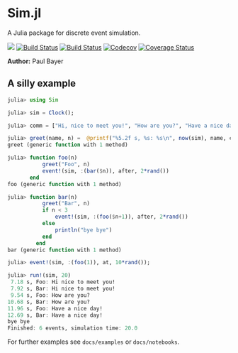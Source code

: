 # Sim.jl

A Julia package for discrete event simulation.

[![](https://img.shields.io/badge/docs-stable-blue.svg)](https://pbayer.github.io/Sim.jl/stable)
[![Build Status](https://travis-ci.com/pbayer/Sim.jl.svg?branch=master)](https://travis-ci.com/pbayer/Sim.jl)
[![Build Status](https://ci.appveyor.com/api/projects/status/github/pbayer/Sim.jl?svg=true)](https://ci.appveyor.com/project/pbayer/Sim-jl)
[![Codecov](https://codecov.io/gh/pbayer/Sim.jl/branch/master/graph/badge.svg)](https://codecov.io/gh/pbayer/Sim.jl)
[![Coverage Status](https://coveralls.io/repos/github/pbayer/Sim.jl/badge.svg?branch=master)](https://coveralls.io/github/pbayer/Sim.jl?branch=master)

**Author:** Paul Bayer

## A silly example

```julia
julia> using Sim

julia> sim = Clock();

julia> comm = ["Hi, nice to meet you!", "How are you?", "Have a nice day!"];

julia> greet(name, n) =  @printf("%5.2f s, %s: %s\n", now(sim), name, comm[n])
greet (generic function with 1 method)

julia> function foo(n)
           greet("Foo", n)
           event!(sim, :(bar($n)), after, 2*rand())
       end
foo (generic function with 1 method)

julia> function bar(n)
           greet("Bar", n)
           if n < 3
               event!(sim, :(foo($n+1)), after, 2*rand())
           else
               println("bye bye")
           end
         end
bar (generic function with 1 method)

julia> event!(sim, :(foo(1)), at, 10*rand());

julia> run!(sim, 20)
 7.18 s, Foo: Hi nice to meet you!
 7.92 s, Bar: Hi nice to meet you!
 9.54 s, Foo: How are you?
10.68 s, Bar: How are you?
11.96 s, Foo: Have a nice day!
12.69 s, Bar: Have a nice day!
bye bye
Finished: 6 events, simulation time: 20.0
```

For further examples see `docs/examples` or `docs/notebooks`.
